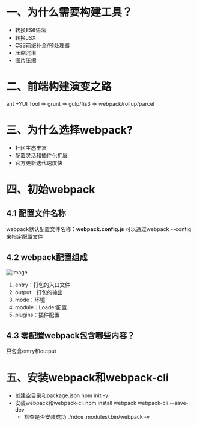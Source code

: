 # 一、为什么需要构建工具？
 - 转换ES6语法
 - 转换JSX
 - CSS前缀补全/预处理器
 - 压缩混淆
 - 图片压缩

# 二、前端构建演变之路
 ant +YUI Tool => grunt => gulp/fis3 => webpack/rollup/parcel

# 三、为什么选择webpack?

- 社区生态丰富
- 配置灵活和插件化扩展
- 官方更新迭代速度快

# 四、初始webpack

## 4.1 配置文件名称
webpack默认配置文件名称：**webpack.config.js**
可以通过webpack --config来指定配置文件

## 4.2 webpack配置组成

![image](https://user-images.githubusercontent.com/72426886/132117200-6c899c9b-f2ed-4e5d-9d68-f990893a3abc.png)

1. entry：打包的入口文件
2. output：打包的输出
3. mode：环境
4. module：Loader配置
5. plugins：插件配置
## 4.3 零配置webpack包含哪些内容？
只包含entry和output

# 五、安装webpack和webpack-cli
- 创建空目录和package.json
  npm init -y
- 安装webpack和webpack-cli
  npm install webpack webpack-cli --save-dev
  - 检查是否安装成功
    ./ndoe_modules/.bin/webpack -v

